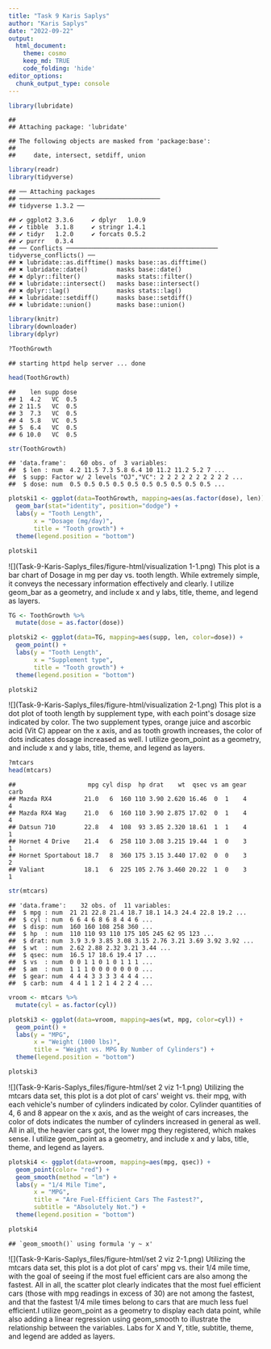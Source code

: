 ```yaml
---
title: "Task 9 Karis Saplys"
author: "Karis Saplys"
date: "2022-09-22"
output: 
  html_document:
    theme: cosmo
    keep_md: TRUE
    code_folding: 'hide'
editor_options: 
  chunk_output_type: console
---
```





```r
library(lubridate)
```

```
## 
## Attaching package: 'lubridate'
```

```
## The following objects are masked from 'package:base':
## 
##     date, intersect, setdiff, union
```

```r
library(readr)
library(tidyverse)
```

```
## ── Attaching packages
## ───────────────────────────────────────
## tidyverse 1.3.2 ──
```

```
## ✔ ggplot2 3.3.6     ✔ dplyr   1.0.9
## ✔ tibble  3.1.8     ✔ stringr 1.4.1
## ✔ tidyr   1.2.0     ✔ forcats 0.5.2
## ✔ purrr   0.3.4     
## ── Conflicts ────────────────────────────────────────── tidyverse_conflicts() ──
## ✖ lubridate::as.difftime() masks base::as.difftime()
## ✖ lubridate::date()        masks base::date()
## ✖ dplyr::filter()          masks stats::filter()
## ✖ lubridate::intersect()   masks base::intersect()
## ✖ dplyr::lag()             masks stats::lag()
## ✖ lubridate::setdiff()     masks base::setdiff()
## ✖ lubridate::union()       masks base::union()
```

```r
library(knitr)
library(downloader)
library(dplyr)
```


```r
?ToothGrowth
```

```
## starting httpd help server ... done
```

```r
head(ToothGrowth)
```

```
##    len supp dose
## 1  4.2   VC  0.5
## 2 11.5   VC  0.5
## 3  7.3   VC  0.5
## 4  5.8   VC  0.5
## 5  6.4   VC  0.5
## 6 10.0   VC  0.5
```

```r
str(ToothGrowth)
```

```
## 'data.frame':	60 obs. of  3 variables:
##  $ len : num  4.2 11.5 7.3 5.8 6.4 10 11.2 11.2 5.2 7 ...
##  $ supp: Factor w/ 2 levels "OJ","VC": 2 2 2 2 2 2 2 2 2 2 ...
##  $ dose: num  0.5 0.5 0.5 0.5 0.5 0.5 0.5 0.5 0.5 0.5 ...
```


```r
plotski1 <- ggplot(data=ToothGrowth, mapping=aes(as.factor(dose), len)) +
  geom_bar(stat="identity", position="dodge") +
  labs(y = "Tooth Length",
       x = "Dosage (mg/day)",
       title = "Tooth growth") +
  theme(legend.position = "bottom")

plotski1
```

![](Task-9-Karis-Saplys_files/figure-html/visualization 1-1.png)<!-- -->
This plot is a bar chart of Dosage in mg per day vs. tooth length. While extremely simple, it conveys the necessary information effectively and clearly. I utilize geom_bar as a geometry, and include x and y labs, title, theme, and legend as layers.


```r
TG <- ToothGrowth %>%
  mutate(dose = as.factor(dose))

plotski2 <- ggplot(data=TG, mapping=aes(supp, len, color=dose)) +
  geom_point() +
  labs(y = "Tooth Length",
       x = "Supplement type",
       title = "Tooth growth") +
  theme(legend.position = "bottom")

plotski2
```

![](Task-9-Karis-Saplys_files/figure-html/visualization 2-1.png)<!-- -->
This plot is a dot plot of tooth length by supplement type, with each point's dosage size indicated by color. The two supplement types, orange juice and ascorbic acid (Vit C) appear on the x axis, and as tooth growth increases, the color of dots indicates dosage increased as well. I utilize geom_point as a geometry, and include x and y labs, title, theme, and legend as layers.


```r
?mtcars
head(mtcars)
```

```
##                    mpg cyl disp  hp drat    wt  qsec vs am gear carb
## Mazda RX4         21.0   6  160 110 3.90 2.620 16.46  0  1    4    4
## Mazda RX4 Wag     21.0   6  160 110 3.90 2.875 17.02  0  1    4    4
## Datsun 710        22.8   4  108  93 3.85 2.320 18.61  1  1    4    1
## Hornet 4 Drive    21.4   6  258 110 3.08 3.215 19.44  1  0    3    1
## Hornet Sportabout 18.7   8  360 175 3.15 3.440 17.02  0  0    3    2
## Valiant           18.1   6  225 105 2.76 3.460 20.22  1  0    3    1
```

```r
str(mtcars)
```

```
## 'data.frame':	32 obs. of  11 variables:
##  $ mpg : num  21 21 22.8 21.4 18.7 18.1 14.3 24.4 22.8 19.2 ...
##  $ cyl : num  6 6 4 6 8 6 8 4 4 6 ...
##  $ disp: num  160 160 108 258 360 ...
##  $ hp  : num  110 110 93 110 175 105 245 62 95 123 ...
##  $ drat: num  3.9 3.9 3.85 3.08 3.15 2.76 3.21 3.69 3.92 3.92 ...
##  $ wt  : num  2.62 2.88 2.32 3.21 3.44 ...
##  $ qsec: num  16.5 17 18.6 19.4 17 ...
##  $ vs  : num  0 0 1 1 0 1 0 1 1 1 ...
##  $ am  : num  1 1 1 0 0 0 0 0 0 0 ...
##  $ gear: num  4 4 4 3 3 3 3 4 4 4 ...
##  $ carb: num  4 4 1 1 2 1 4 2 2 4 ...
```

```r
vroom <- mtcars %>%
  mutate(cyl = as.factor(cyl))

plotski3 <- ggplot(data=vroom, mapping=aes(wt, mpg, color=cyl)) +
  geom_point() +
  labs(y = "MPG",
       x = "Weight (1000 lbs)",
       title = "Weight vs. MPG By Number of Cylinders") +
  theme(legend.position = "bottom")

plotski3
```

![](Task-9-Karis-Saplys_files/figure-html/set 2 viz 1-1.png)<!-- -->
Utilizing the mtcars data set, this plot is a dot plot of cars' weight vs. their mpg, with each vehicle's number of cylinders indicated by color. Cylinder quantities of 4, 6 and 8 appear on the x axis, and as the weight of cars increases, the color of dots indicates the number of cylinders increased in general as well. All in all, the heavier cars got, the lower mpg they registered, which makes sense. I utilize geom_point as a geometry, and include x and y labs, title, theme, and legend as layers.


```r
plotski4 <- ggplot(data=vroom, mapping=aes(mpg, qsec)) +
  geom_point(color= "red") +
  geom_smooth(method = "lm") +
  labs(y = "1/4 Mile Time",
       x = "MPG",
       title = "Are Fuel-Efficient Cars The Fastest?",
       subtitle = "Absolutely Not.") +
  theme(legend.position = "bottom") 

plotski4
```

```
## `geom_smooth()` using formula 'y ~ x'
```

![](Task-9-Karis-Saplys_files/figure-html/set 2 viz 2-1.png)<!-- -->
Utilizing the mtcars data set, this plot is a dot plot of cars' mpg vs. their 1/4 mile time, with the goal of seeing if the most fuel efficient cars are also among the fastest. All in all, the scatter plot clearly indicates that the most fuel efficient cars (those with mpg readings in excess of 30) are not among the fastest, and that the fastest 1/4 mile times belong to cars that are much less fuel efficient.I utilize geom_point as a geometry to display each data point, while also adding a linear regression using geom_smooth to illustrate the relationship between the variables. Labs for X and Y, title, subtitle, theme, and legend are added as layers.
